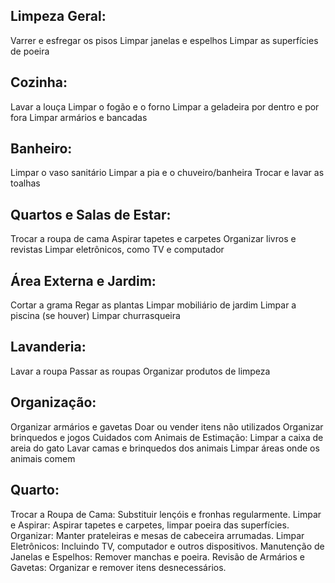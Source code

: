 
## Limpeza Geral:

Varrer e esfregar os pisos
Limpar janelas e espelhos
Limpar as superfícies de poeira

## Cozinha:

Lavar a louça
Limpar o fogão e o forno
Limpar a geladeira por dentro e por fora
Limpar armários e bancadas

## Banheiro:

Limpar o vaso sanitário
Limpar a pia e o chuveiro/banheira
Trocar e lavar as toalhas

## Quartos e Salas de Estar:

Trocar a roupa de cama
Aspirar tapetes e carpetes
Organizar livros e revistas
Limpar eletrônicos, como TV e computador

## Área Externa e Jardim:

Cortar a grama
Regar as plantas
Limpar mobiliário de jardim
Limpar a piscina (se houver)
Limpar churrasqueira

## Lavanderia:

Lavar a roupa
Passar as roupas
Organizar produtos de limpeza

## Organização:

Organizar armários e gavetas
Doar ou vender itens não utilizados
Organizar brinquedos e jogos
Cuidados com Animais de Estimação:
Limpar a caixa de areia do gato
Lavar camas e brinquedos dos animais
Limpar áreas onde os animais comem

## Quarto:

Trocar a Roupa de Cama: Substituir lençóis e fronhas regularmente.
Limpar e Aspirar: Aspirar tapetes e carpetes, limpar poeira das superfícies.
Organizar: Manter prateleiras e mesas de cabeceira arrumadas.
Limpar Eletrônicos: Incluindo TV, computador e outros dispositivos.
Manutenção de Janelas e Espelhos: Remover manchas e poeira.
Revisão de Armários e Gavetas: Organizar e remover itens desnecessários.

